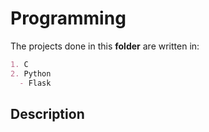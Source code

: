 # Programming

The projects done in this **folder** are written in:
```markdown
1. C
2. Python
  - Flask
```
## Description